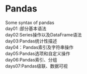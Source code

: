 # Pandas
Some syntax of pandas<br/>
day01 :部分基本语法<br/>
day02:Series操作以及DataFrame语法<br/>
day03:Pandas统计性描述<br/>
day04：Pandas索引及字符串操作<br/>
day05:Pandas选项和自定义操作<br/>
day06:Pandas索引、分组<br/>
days07:Pandas级联、数据可视<br/>
